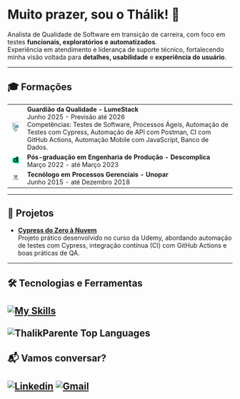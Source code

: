 # Muito prazer, sou o Thálik! 👋

Analista de Qualidade de Software em transição de carreira, com foco em testes **funcionais, exploratórios e automatizados**.  
Experiência em atendimento e liderança de suporte técnico, fortalecendo minha visão voltada para **detalhes, usabilidade** e **experiência do usuário**.  

---

## 🎓 Formações

<table>
  <tr>
    <td align="center"><img src="./assets/Lumestack.png" alt="Lumestack" width="80"/></td>
    <td>
      <b>Guardião da Qualidade - LumeStack</b><br/>
      Junho 2025 - Previsão até 2026<br/>
      Competências: Testes de Software, Processos Ágeis, Automação de Testes com Cypress, Automação de API com Postman, CI com GitHub Actions, Automação Mobile com JavaScript, Banco de Dados.
    </td>
  </tr>
  <tr>
    <td align="center"><img src="./assets/descomplica.png" alt="Descomplica" width="80"/></td>
    <td>
      <b>Pós-graduação em Engenharia de Produção - Descomplica</b><br/>
      Março 2022 - até Março 2023
    </td>
  </tr>
  <tr>
    <td align="center"><img src="./assets/unopar.jpg" alt="Unopar" width="80"/></td>
    <td>
      <b>Tecnólogo em Processos Gerenciais - Unopar</b><br/>
      Junho 2015 - até Dezembro 2018
    </td>
  </tr>
  </div>
</table>

---

## 📂 Projetos
- [**Cypress do Zero à Nuvem**](https://github.com/ThalikParente/cypress-do-zero-a-nuvem)  
  Projeto prático desenvolvido no curso da Udemy, abordando automação de testes com Cypress, integração contínua (CI) com GitHub Actions e boas práticas de QA.  

---

## 🛠️ Tecnologias e Ferramentas

[![My Skills](https://skillicons.dev/icons?i=cypress,html,css,js,github,postman,vscode,figma)](https://skillicons.dev)<br><br>
![ThalikParente Top Languages](https://github-readme-stats.vercel.app/api/top-langs/?username=thalikparente&theme=highcontrast&show_icons=true&hide_border=true&layout=compact)
---

## 📬 Vamos conversar?
[![Linkedin](https://img.shields.io/badge/LinkedIn-0A66C2?style=for-the-badge&logo=linkedin&logoColor=white)](https://www.linkedin.com/in/thálik-parente/) 
[![Gmail](https://img.shields.io/badge/Gmail-D14836?style=for-the-badge&logo=gmail&logoColor=white)](mailto:thalik.aparente@gmail.com)
---

